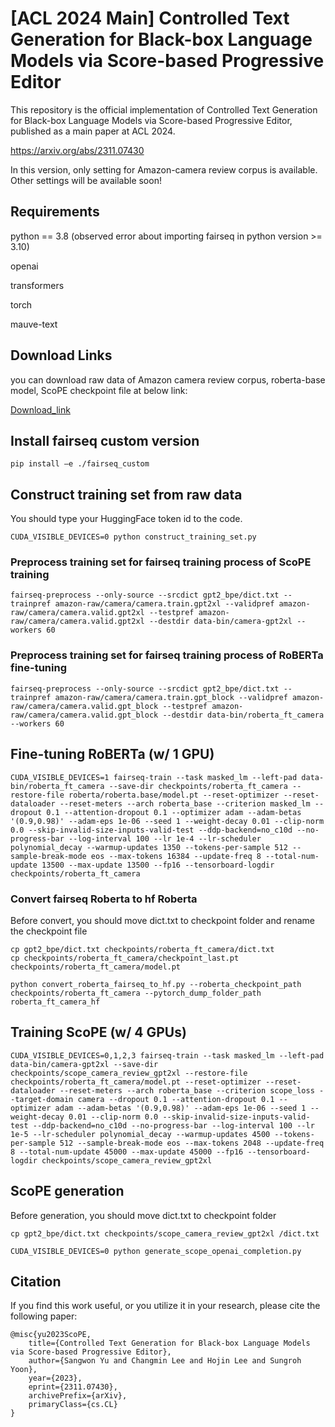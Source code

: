 # [ACL 2024 Main] Controlled Text Generation for Black-box Language Models via Score-based Progressive Editor

This repository is the official implementation of Controlled Text Generation for Black-box Language Models via Score-based Progressive Editor, published as a main paper at ACL 2024.

https://arxiv.org/abs/2311.07430

In this version, only setting for Amazon-camera review corpus is available. Other settings will be available soon!

## Requirements
python == 3.8 (observed error about importing fairseq in python version >= 3.10)

openai

transformers

torch

mauve-text

## Download Links
you can download raw data of Amazon camera review corpus, roberta-base model, ScoPE checkpoint file at below link:

[Download_link](https://drive.google.com/drive/folders/1JNbESAlh3ZtK_0DgyGXHsb2YmZm8LS6O?usp=sharing)

## Install fairseq custom version
```
pip install –e ./fairseq_custom
```

## Construct training set from raw data
You should type your HuggingFace token id to the code.
```
CUDA_VISIBLE_DEVICES=0 python construct_training_set.py
```

### Preprocess training set for fairseq training process of ScoPE training
```
fairseq-preprocess --only-source --srcdict gpt2_bpe/dict.txt --trainpref amazon-raw/camera/camera.train.gpt2xl --validpref amazon-raw/camera/camera.valid.gpt2xl --testpref amazon-raw/camera/camera.valid.gpt2xl --destdir data-bin/camera-gpt2xl --workers 60
```

### Preprocess training set for fairseq training process of RoBERTa fine-tuning
```
fairseq-preprocess --only-source --srcdict gpt2_bpe/dict.txt --trainpref amazon-raw/camera/camera.train.gpt_block --validpref amazon-raw/camera/camera.valid.gpt_block --testpref amazon-raw/camera/camera.valid.gpt_block --destdir data-bin/roberta_ft_camera --workers 60
```

## Fine-tuning RoBERTa (w/ 1 GPU)
```
CUDA_VISIBLE_DEVICES=1 fairseq-train --task masked_lm --left-pad data-bin/roberta_ft_camera --save-dir checkpoints/roberta_ft_camera --restore-file roberta/roberta.base/model.pt --reset-optimizer --reset-dataloader --reset-meters --arch roberta_base --criterion masked_lm --dropout 0.1 --attention-dropout 0.1 --optimizer adam --adam-betas '(0.9,0.98)' --adam-eps 1e-06 --seed 1 --weight-decay 0.01 --clip-norm 0.0 --skip-invalid-size-inputs-valid-test --ddp-backend=no_c10d --no-progress-bar --log-interval 100 --lr 1e-4 --lr-scheduler polynomial_decay --warmup-updates 1350 --tokens-per-sample 512 --sample-break-mode eos --max-tokens 16384 --update-freq 8 --total-num-update 13500 --max-update 13500 --fp16 --tensorboard-logdir checkpoints/roberta_ft_camera
```

### Convert fairseq Roberta to hf Roberta
Before convert, you should move dict.txt to checkpoint folder and rename the checkpoint file
```
cp gpt2_bpe/dict.txt checkpoints/roberta_ft_camera/dict.txt
cp checkpoints/roberta_ft_camera/checkpoint_last.pt checkpoints/roberta_ft_camera/model.pt
```

```
python convert_roberta_fairseq_to_hf.py --roberta_checkpoint_path checkpoints/roberta_ft_camera --pytorch_dump_folder_path roberta_ft_camera_hf
```


## Training ScoPE (w/ 4 GPUs)
```
CUDA_VISIBLE_DEVICES=0,1,2,3 fairseq-train --task masked_lm --left-pad data-bin/camera-gpt2xl --save-dir checkpoints/scope_camera_review_gpt2xl --restore-file checkpoints/roberta_ft_camera/model.pt --reset-optimizer --reset-dataloader --reset-meters --arch roberta_base --criterion scope_loss --target-domain camera --dropout 0.1 --attention-dropout 0.1 --optimizer adam --adam-betas '(0.9,0.98)' --adam-eps 1e-06 --seed 1 --weight-decay 0.01 --clip-norm 0.0 --skip-invalid-size-inputs-valid-test --ddp-backend=no_c10d --no-progress-bar --log-interval 100 --lr 1e-5 --lr-scheduler polynomial_decay --warmup-updates 4500 --tokens-per-sample 512 --sample-break-mode eos --max-tokens 2048 --update-freq 8 --total-num-update 45000 --max-update 45000 --fp16 --tensorboard-logdir checkpoints/scope_camera_review_gpt2xl
```

## ScoPE generation
Before generation, you should move dict.txt to checkpoint folder
```
cp gpt2_bpe/dict.txt checkpoints/scope_camera_review_gpt2xl /dict.txt
```

```
CUDA_VISIBLE_DEVICES=0 python generate_scope_openai_completion.py
```

## Citation
If you find this work useful, or you utilize it in your research, please cite the following paper:
```
@misc{yu2023ScoPE,
    title={Controlled Text Generation for Black-box Language Models via Score-based Progressive Editor},
    author={Sangwon Yu and Changmin Lee and Hojin Lee and Sungroh Yoon},
    year={2023},
    eprint={2311.07430},
    archivePrefix={arXiv},
    primaryClass={cs.CL}
}
```

